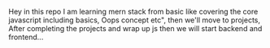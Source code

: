 Hey in this repo I am learning mern stack from basic like covering the core javascript including basics, Oops concept etc", then we'll move to projects, After completing the projects and wrap up js then we will start backend and frontend...
